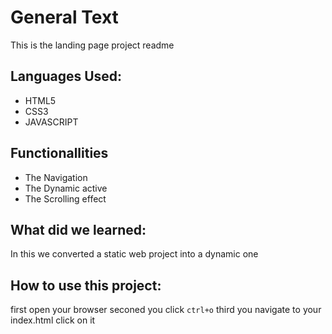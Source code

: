 # General Text
This is the landing page project readme

## Languages Used:
- HTML5
- CSS3
- JAVASCRIPT

## Functionallities

- The Navigation
- The Dynamic active 
- The Scrolling effect

## What did we learned:
In this we converted a static web project into a dynamic one

## How to use this project:

first open your browser
seconed you click `ctrl+o`
third you navigate to your index.html
click on it 